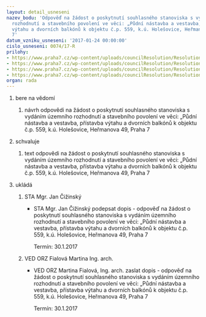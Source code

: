 ```yaml
---
layout: detail_usneseni
nazev_bodu: 'Odpověď na žádost o poskytnutí souhlasného stanoviska s vydáním územního
  rozhodnutí a stavebního povolení ve věci: „Půdní nástavba a vestavba, přístavba
  výtahu a dvorních balkónů k objektu č.p. 559, k.ú. Holešovice, Heřmanova 49, Praha
  7'
datum_vzniku_usneseni: '2017-01-24 00:00:00'
cislo_usneseni: 0074/17-R
prilohy:
- https://www.praha7.cz/wp-content/uploads/councilResolution/Resolutions/28791/export/c1duvodovazprava~159533.docx
- https://www.praha7.cz/wp-content/uploads/councilResolution/Resolutions/28791/export/c2_Navrh_dopisu_odpovedi_StavebniupravyanastavbabytovehodomuvuliciHermanova49doc~159532.doc
- https://www.praha7.cz/wp-content/uploads/councilResolution/Resolutions/28791/export/dopis_od_pudnibyty~159531.pdf
- https://www.praha7.cz/wp-content/uploads/councilResolution/Resolutions/28791/export/export~296869.pdf
organ: rada
---
```

<OL class=urzList_view id=urzList>
<LI class=urzClass1><SPAN name="1">bere na vědomí</SPAN> 
<OL class=urzOlClass>
<LI class=urzClass2 style="TEXT-ALIGN: left"><SPAN>
<P>návrh odpovědi na žádost o poskytnutí souhlasného stanoviska s vydáním územního rozhodnutí a stavebního povolení ve věci: „Půdní nástavba a vestavba, přístavba výtahu a dvorních balkónů k objektu č.p. 559, k.ú. Holešovice, Heřmanova 49, Praha 7</P></SPAN></LI></OL></LI>
<LI class=urzClass1><SPAN name="24">schvaluje</SPAN> 
<OL class=urzOlClass>
<LI class=urzClass2 style="TEXT-ALIGN: left"><SPAN>
<P>text odpovědi na žádost o poskytnutí souhlasného stanoviska s vydáním územního rozhodnutí a stavebního povolení ve věci: „Půdní nástavba a vestavba, přístavba výtahu a dvorních balkónů k objektu č.p. 559, k.ú. Holešovice, Heřmanova 49, Praha 7</P></SPAN></LI></OL></LI>
<LI class=urzClass1 id=urzUkoly><SPAN name="1">ukládá</SPAN>
<OL class=urzOlClass>
<LI class=urzClass2><SPAN>
<P>STA Mgr. Jan Čižinský</P></SPAN>
<UL class=urzUlClass>
<LI class=urzClass3><SPAN>
<P>STA Mgr. Jan Čižinský podepsat dopis - odpověď na žádost o poskytnutí souhlasného stanoviska s vydáním územního rozhodnutí a stavebního povolení ve věci: „Půdní nástavba a vestavba, přístavba výtahu a dvorních balkónů k objektu č.p. 559, k.ú. Holešovice, Heřmanova 49, Praha 7</P></SPAN><SPAN class=urzUkolTermin>Termín:&nbsp;30.1.2017</SPAN></LI></UL></LI>
<LI class=urzClass2><SPAN>
<P>VED ORZ Fialová Martina Ing. arch.</P></SPAN>
<UL class=urzUlClass>
<LI class=urzClass3><SPAN>
<P>VED ORZ Martina Fialová, Ing. arch. zaslat dopis - odpověď na žádost o poskytnutí souhlasného stanoviska s vydáním územního rozhodnutí a stavebního povolení ve věci: „Půdní nástavba a vestavba, přístavba výtahu a dvorních balkónů k objektu č.p. 559, k.ú. Holešovice, Heřmanova 49, Praha 7</P></SPAN><SPAN class=urzUkolTermin>Termín:&nbsp;30.1.2017</SPAN></LI></UL></LI></OL></LI></OL>